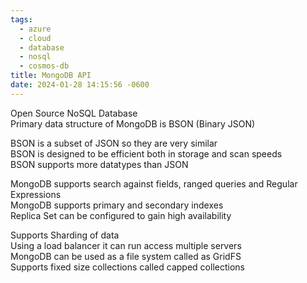 ```yaml
---
tags:
  - azure
  - cloud
  - database
  - nosql
  - cosmos-db
title: MongoDB API
date: 2024-01-28 14:15:56 -0600
---
```


Open Source NoSQL Database  
Primary data structure of MongoDB is BSON (Binary JSON)

BSON is a subset of JSON so they are very similar  
BSON is designed to be efficient both in storage and scan speeds  
BSON supports more datatypes than JSON

MongoDB supports search against fields, ranged queries and Regular Expressions  
MongoDB supports primary and secondary indexes  
Replica Set can be configured to gain high availability

Supports Sharding of data  
Using a load balancer it can run access multiple servers  
MongoDB can be used as a file system called as GridFS  
Supports fixed size collections called capped collections
